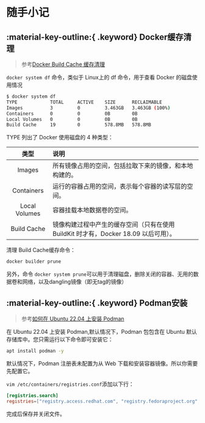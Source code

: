 # 随手小记

## :material-key-outline:{ .keyword} Docker缓存清理 

> 参考[Docker Build Cache 缓存清理 ](https://blog.51cto.com/u_1472521/5981360)

`docker system df`​​ 命令，类似于 Linux上的 df 命令，用于查看 Docker 的磁盘使用情况

```bash
$ docker system df
TYPE            TOTAL     ACTIVE    SIZE      RECLAIMABLE
Images          3         0         3.463GB   3.463GB (100%)
Containers      0         0         0B        0B
Local Volumes   0         0         0B        0B
Build Cache     19        0         578.8MB   578.8MB
```

TYPE 列出了 Docker 使用磁盘的 4 种类型：

|     类型      | 说明                                                                                |
| :-----------: | :---------------------------------------------------------------------------------- |
|    Images     | 所有镜像占用的空间，包括拉取下来的镜像，和本地构建的。                              |
|  Containers   | 运行的容器占用的空间，表示每个容器的读写层的空间。                                  |
| Local Volumes | 容器挂载本地数据卷的空间。                                                          |
|  Build Cache  | 镜像构建过程中产生的缓存空间（只有在使用 BuildKit 时才有，Docker 18.09 以后可用）。 |

清理 Build Cache缓存命令：

```bash
docker builder prune
```

另外，命令 `​​docker system prune`​​ 可以用于清理磁盘，删除关闭的容器、无用的数据卷和网络，以及dangling镜像（即无tag的镜像）

## :material-key-outline:{ .keyword} Podman安装

> 参考[如何在 Ubuntu 22.04 上安装 Podman](https://cn.linux-console.net/?p=3521)

在 Ubuntu 22.04 上安装 Podman,默认情况下，Podman 包包含在 Ubuntu 默认存储库中。您只需运行以下命令即可安装它：

```bash
apt install podman -y
```

默认情况下，Podman 注册表未配置为从 Web 下载和安装容器镜像。所以你需要先配置它。

`vim /etc/containers/registries.conf`添加以下行：

```conf
[registries.search]
registries=["registry.access.redhat.com", "registry.fedoraproject.org", "docker.io"]
```

完成后保存并关闭文件。




